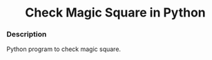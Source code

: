 <h1 align="center">Check Magic Square in Python</h1>

### Description
Python program to check magic square.
